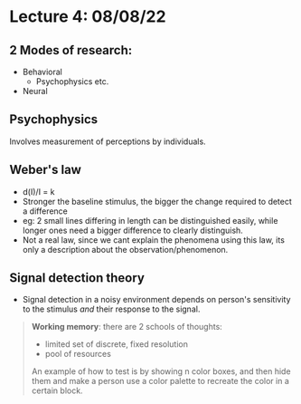 # Lecture 4: 08/08/22

## 2 Modes of research:

- Behavioral
  - Psychophysics etc.	
- Neural



## Psychophysics

Involves measurement of perceptions by individuals. 

## Weber's law

- d(I)/I = k
- Stronger the baseline stimulus, the bigger the change required to detect a difference
- eg: 2 small lines differing in length can be distinguished easily, while longer ones need a bigger difference to clearly distinguish.
- Not a real law, since we cant explain the phenomena using this law, its only a description about the observation/phenomenon.

## Signal detection theory

- Signal detection in a noisy environment depends on person's sensitivity to the stimulus _and_ their response to the signal.



> **Working memory**: there are 2 schools of thoughts:
>
> - limited set of discrete, fixed resolution
> - pool of resources
>
> An example of how to test is by showing n color boxes, and then hide them and make a person use a color palette to recreate the color in a certain block.



